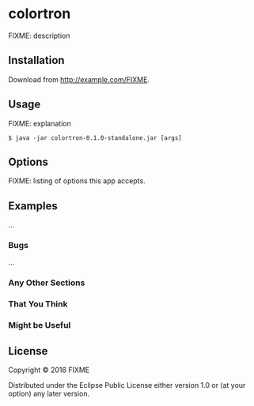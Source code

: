 # colortron

FIXME: description

## Installation

Download from http://example.com/FIXME.

## Usage

FIXME: explanation

    $ java -jar colortron-0.1.0-standalone.jar [args]

## Options

FIXME: listing of options this app accepts.

## Examples

...

### Bugs

...

### Any Other Sections
### That You Think
### Might be Useful

## License

Copyright © 2016 FIXME

Distributed under the Eclipse Public License either version 1.0 or (at
your option) any later version.
